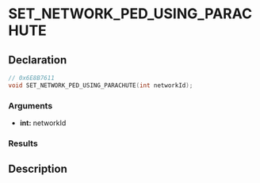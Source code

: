# SET_NETWORK_PED_USING_PARACHUTE

## Declaration
```cpp
// 0x6E8B7611
void SET_NETWORK_PED_USING_PARACHUTE(int networkId);
```

### Arguments
- **int:** networkId

### Results

## Description

